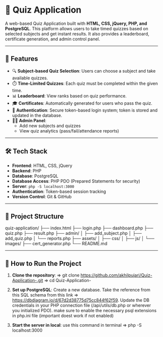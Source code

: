 # 🧠 Quiz Application

A web-based Quiz Application built with **HTML, CSS, jQuery, PHP, and PostgreSQL**. This platform allows users to take timed quizzes based on selected subjects and get instant results. It also provides a leaderboard, certificate generation, and admin control panel.

---

## 🚀 Features

- 🔍 **Subject-based Quiz Selection**: Users can choose a subject and take available quizzes.
- ⏱️ **Time-Limited Quizzes**: Each quiz must be completed within the given time.
- 📊 **Leaderboard**: View ranks based on quiz performance.
- 🎓 **Certificates**: Automatically generated for users who pass the quiz.
- 🔐 **Authentication**: Secure token-based login system; token is stored and updated in the database.
- 🧑‍💻 **Admin Panel**:
  - Add new subjects and quizzes
  - View quiz analytics (pass/fail/attendance reports)

---

## 🛠️ Tech Stack

- **Frontend**: HTML, CSS, jQuery
- **Backend**: PHP
- **Database**: PostgreSQL
- **Database Access**: PHP PDO (Prepared Statements for security)
- **Server**: `php -S localhost:3000`
- **Authentication**: Token-based session tracking
- **Version Control**: Git & GitHub

---

## 📂 Project Structure

quiz-application/
├── index.html
├── login.php
├── dashboard.php
├── quiz.php
├── result.php
├── admin/
│ ├── add_subject.php
│ ├── add_quiz.php
│ └── reports.php
├── assets/
│ ├── css/
│ ├── js/
│ └── images/
├── cert_generator.php
└── README.md

---

## 🧪 How to Run the Project

1. **Clone the repository**:
   => git clone https://github.com/akhilpujari/Quiz-Application-.git
   => cd Quiz-Application-
   
2. **Set up PostgreSQL**:
   Create a new database.
   Take the reference from this  SQL schema from this link =>  https://dbdiagram.io/d/67d2d38775d75cc844f62f59.
   Update the DB credentials in your PHP connection file (/api/utils/db.php or wherever you initialized PDO).
   make sure to enable the necessary psql extensions in php.ini file (important doest work if not enabled)

3. **Start the server in local**:
    use this command in terminal
    => php -S localhost:3000






   

